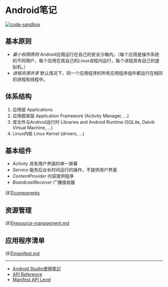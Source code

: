 # Android笔记

[![code-sandbox](https://img.shields.io/badge/code--sandbox-29b7cb.svg)](https://github.com/lightyears1998/code-sandbox/blob/master/android)

## 基本原则

- *最小权限原则* Android应用运行在自己的安全沙箱内。（每个应用是操作系统的不同用户，每个应用在其自己的Linux进程内运行，每个进程具有自己的虚拟机。）
- *进程资源共享* 默认情况下，同一个应用程序的所有应用程序组件都运行在相同的进程和线程中。

## 体系结构

1. 应用层 Applications
2. 应用框架层 Application Framework (Activity Manager, ...)
3. 库文件与Android运行时 Libraries and Android Runtime (SQLite, Dalvik Virtual Machine, ...)
4. Linux内核 Linux Kernel (drivers, ...)

## 基本组件

- *Activity* 具有用户界面的单一屏幕
- *Service* 服务后台长时间运行的操作，不提供用户界面
- *ContentProvider* 内容提供程序
- *BoardcastReceiver* 广播接收器

详见[components](components)

## 资源管理

详见[resource-management.md](resource-management.md)

## 应用程序清单

详见[manifest.md](manifest.md)

---

- [Android Studio使用笔记](../../toolchain/editors-and-ides/android-studio.md)
- [API Reference](https://developer.android.com/reference)
- [Manifest API Level](https://developer.android.com/guide/topics/manifest/uses-sdk-element)
